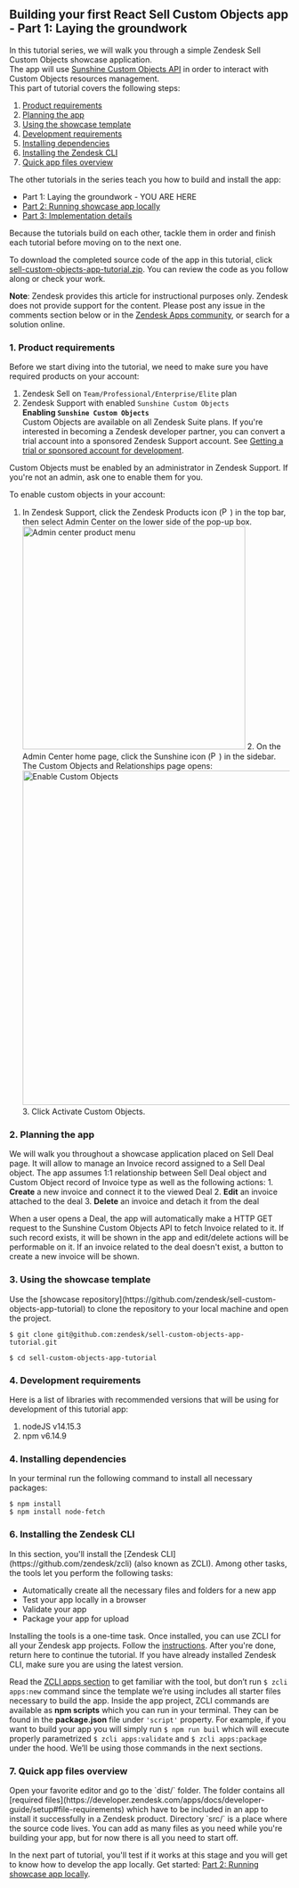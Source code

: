   
## Building your first React Sell Custom Objects app - Part 1: Laying the groundwork    
 In this tutorial series, we will walk you through a simple Zendesk Sell Custom Objects showcase application.  
The app will use [Sunshine Custom Objects API](https://developer.zendesk.com/rest_api/docs/sunshine/custom_objects_api) in order to interact with Custom Objects resources management.  
This part of tutorial covers the following steps:    
    
1. [Product requirements](#product-requirements)
2. [Planning the app](#planning-the-app)
3. [Using the showcase template](#using-the-showcase-template)
4. [Development requirements](#development-requirements)
5. [Installing dependencies](#installing-dependencies)
6. [Installing the Zendesk CLI](#installing-zcli)
7. [Quick app files overview](#app-files-overview)    
    
The other tutorials in the series teach you how to build and install the app:    
- Part 1: Laying the groundwork - YOU ARE HERE
- [Part 2: Running showcase app locally](https://develop.zendesk.com/hc/en-us/articles/...) 
- [Part 3: Implementation details](...)
    
Because the tutorials build on each other, tackle them in order and finish each tutorial before moving on to the next one.    
    
To download the completed source code of the app in this tutorial, click [sell-custom-objects-app-tutorial.zip](). You can review the code as you follow along or check your work.    
    
**Note**: Zendesk provides this article for instructional purposes only. Zendesk does not provide support for the content. Please post any issue in the comments section below or in the [Zendesk Apps community](https://develop.zendesk.com/hc/en-us/community/topics/...), or search for a solution online.    
    
<h3 id="product-requirements">1. Product requirements</h3>    
 Before we start diving into the tutorial, we need to make sure you have required products on your account:    
    
1. Zendesk Sell on `Team/Professional/Enterprise/Elite` plan    
2. Zendesk Support with enabled `Sunshine Custom Objects`    
 ****Enabling `Sunshine Custom Objects`****    
 Custom Objects are available on all Zendesk Suite plans. If you're interested in becoming a Zendesk developer partner, you can convert a trial account into a sponsored Zendesk Support account. See [Getting a trial or sponsored account for development](https://develop.zendesk.com/hc/en-us/articles/360000036968).    
    
Custom Objects must be enabled by an administrator in Zendesk Support. If you're not an admin, ask one to enable them for you.    
    
To enable custom objects in your account:    
1. In Zendesk Support, click the Zendesk Products icon (<img src="https://zen-marketing-documentation.s3.amazonaws.com/docs/en/admin_center_product_icon.png" alt="Person card location" width="15"/>) in the top bar, then select Admin Center on the lower side of the pop-up box.  
<img src="https://zen-marketing-documentation.s3.amazonaws.com/docs/en/admin_center_product_menu.png" alt="Admin center product menu" width="400"/> 2. On the Admin Center home page, click the Sunshine icon (<img src="https://zen-marketing-documentation.s3.amazonaws.com/docs/en/admin_center_sunshine_icon.png" alt="Person card location" width="15"/>) in the sidebar.   
The Custom Objects and Relationships page opens:  
<img src="https://zen-marketing-documentation.s3.amazonaws.com/docs/en/custom_obj_ui.png" alt="Enable Custom Objects" width="600"/> 3. Click Activate Custom Objects.    
    
<h3 id="planning-the-app">2. Planning the app</h3>    
 We will walk you throughout a showcase application placed on Sell Deal page. It will allow to manage an Invoice record assigned to a Sell Deal object.   
The app assumes 1:1 relationship between Sell Deal object and Custom Object record of Invoice type as well as the following actions:     
1. <b>Create</b> a new invoice and connect it to the viewed Deal    
2. <b>Edit</b> an invoice attached to the deal    
3. <b>Delete</b> an invoice and detach it from the deal    
    
When a user opens a Deal, the app will automatically make a HTTP GET request to the Sunshine Custom Objects API to fetch Invoice related to it. If such record exists, it will be shown in the app and edit/delete actions will be performable on it. If an invoice related to the deal doesn't exist, a button to create a new invoice will be shown.    
    
<h3 id="using-the-showcase-template">3. Using the showcase template</h3>    
 Use the [showcase repository](https://github.com/zendesk/sell-custom-objects-app-tutorial) to clone the repository to your local machine and open the project.    
    
```    
$ git clone git@github.com:zendesk/sell-custom-objects-app-tutorial.git    
    
$ cd sell-custom-objects-app-tutorial     
```    
    
<h3 id="development-requirements">4. Development requirements</h3>    
 Here is a list of libraries with recommended versions that will be using for development of this tutorial app:    
    
1. nodeJS v14.15.3    
2. npm v6.14.9    
    
    
<h3 id="installing-dependencies">4. Installing dependencies</h3>    
 In your terminal run the following command to install all necessary packages:    
    
```    
$ npm install
$ npm install node-fetch
```    
    
<h3 id="installing-zcli">6. Installing the Zendesk CLI</h3>    
 In this section, you'll install the [Zendesk CLI](https://github.com/zendesk/zcli) (also known as ZCLI). Among other tasks, the tools let you perform the following tasks:    
    
- Automatically create all the necessary files and folders for a new app    
- Test your app locally in a browser    
- Validate your app    
- Package your app for upload    
    
Installing the tools is a one-time task. Once installed, you can use ZCLI for all your Zendesk app projects. Follow the [instructions](https://developer.zendesk.com/apps/docs/developer-guide/zcli#using-zendesk-command-line-zcli). After you're done, return here to continue the tutorial. If you have already installed Zendesk CLI, make sure you are using the latest version.    
    
Read the [ZCLI apps section](https://github.com/zendesk/zcli/blob/master/docs/apps.md) to get familiar with the tool, but don’t run `$ zcli apps:new` command since the template we’re using includes all starter files necessary to build the app. Inside the app project, ZCLI commands are available as **npm scripts** which you can run in your terminal. They can be found in the **package.json** file under `'script'` property. For example, if you want to build your app you will simply run `$ npm run buil` which will execute properly parametrized `$ zcli apps:validate` and `$ zcli apps:package` under the hood. We’ll be using those commands in the next sections.    
    
<h3 id="app-files-overview">7. Quick app files overview</h3>    
 Open your favorite editor and go to the `dist/` folder. The folder contains all [required files](https://developer.zendesk.com/apps/docs/developer-guide/setup#file-requirements) which have to be included in an app to install it successfully in a Zendesk product. Directory `src/` is a place where the source code lives. You can add as many files as you need while you're building your app, but for now there is all you need to start off.    
    
In the next part of tutorial, you'll test if it works at this stage and you will get to know how to develop the app locally. Get started: [Part 2: Running showcase app locally](https://develop.zendesk.com/hc/en-us/articles/...).
